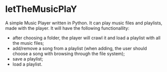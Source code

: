 # letTheMusicPlaY

A simple Music Player written in Python. It can play music files and playlists, made with the player. It will have the following functionallity:
* after choosing a folder, the player will crawl it and load a playlist with all the music files;
* add/remove a song from a playlist (when adding, the user should choose a song with browsing through the file system);
* save a playlist;
* load a playlist.
